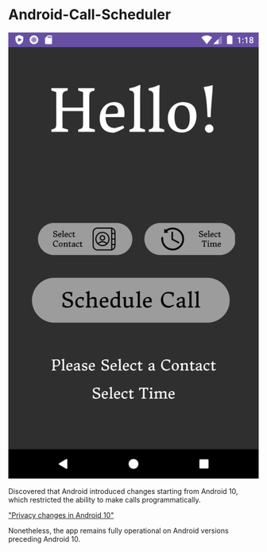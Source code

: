 # Android-Call-Scheduler

![Screenshot](media/Screenshot.png)

Discovered that Android introduced changes starting from Android 10, which restricted the ability to make calls programmatically.

["Privacy changes in Android 10"](https://developer.android.com/about/versions/10/privacy/changes#background-activity-starts)

Nonetheless, the app remains fully operational on Android versions preceding Android 10.